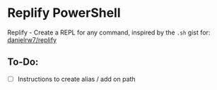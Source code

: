 # Replify PowerShell
Replify - Create a REPL for any command, inspired by the `.sh` gist for: [danielrw7/replify](https://gist.github.com/danielrw7/bb88e3dad565c0d8ee54031f6b758a09)

## To-Do:
- [ ] Instructions to create alias / add on path
